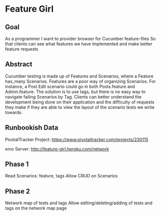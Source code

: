 Feature Girl
============

Goal
----
As a programmer
I want to provider browser for Cucumber feature-files
So that clients can see what features we have implemented and make better feature requests

Abstract
--------
Cucumber testing is made up of Features and Scenarios, where a Feature has_many Scenarios.
Features are a poor way of organizing Scenarios. For instance, a Post Edit scenario could go in both Posts.feature and Admin.feature.
The solution is to use tags, but there is no easy way to navigate failing Scenarios by Tag.
Clients can better understand the development being done on their application and the difficulty of requests they make if they are able to view the layout of the scenario tests we write towards. 

Runbookish Data
---------------
PivotalTracker Project: <a href='https://www.pivotaltracker.com/projects/230115'>https://www.pivotaltracker.com/projects/230115<a/>

emo Server: <a href=http://feature-girl.heroku.com/network>http://feature-girl.heroku.com/network</a>

Phase 1
-------
Read Scenarios: feature, tags
Allow CRUD on Scenarios

Phase 2
-------
Network map of tests and tags
Allow editing/deleting/adding of tests and tags on the network map page
